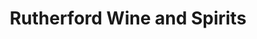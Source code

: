 ---
title: "Rutherford Wine and Spirits"
url: /rutherford/rutherford-wine-and-spirits/
shop: Spirituosen
---